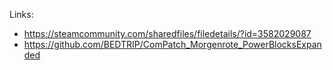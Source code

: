 Links:
- https://steamcommunity.com/sharedfiles/filedetails/?id=3582029087
- https://github.com/BEDTRIP/ComPatch_Morgenrote_PowerBlocksExpanded
